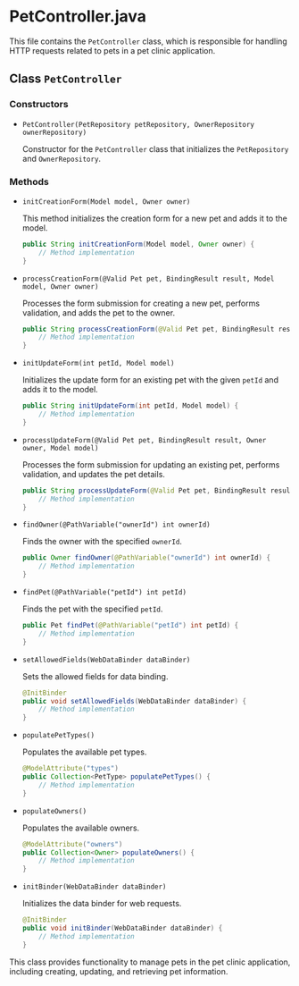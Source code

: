 # PetController.java

This file contains the `PetController` class, which is responsible for handling HTTP requests related to pets in a pet clinic application.

## Class `PetController`

### Constructors

- `PetController(PetRepository petRepository, OwnerRepository ownerRepository)`

    Constructor for the `PetController` class that initializes the `PetRepository` and `OwnerRepository`.

### Methods

- `initCreationForm(Model model, Owner owner)`

    This method initializes the creation form for a new pet and adds it to the model.

    ```java
    public String initCreationForm(Model model, Owner owner) {
        // Method implementation
    }
    ```

- `processCreationForm(@Valid Pet pet, BindingResult result, Model model, Owner owner)`

    Processes the form submission for creating a new pet, performs validation, and adds the pet to the owner.

    ```java
    public String processCreationForm(@Valid Pet pet, BindingResult result, Model model, Owner owner) {
        // Method implementation
    }
    ```

- `initUpdateForm(int petId, Model model)`

    Initializes the update form for an existing pet with the given `petId` and adds it to the model.

    ```java
    public String initUpdateForm(int petId, Model model) {
        // Method implementation
    }
    ```

- `processUpdateForm(@Valid Pet pet, BindingResult result, Owner owner, Model model)`

    Processes the form submission for updating an existing pet, performs validation, and updates the pet details.

    ```java
    public String processUpdateForm(@Valid Pet pet, BindingResult result, Owner owner, Model model) {
        // Method implementation
    }
    ```

- `findOwner(@PathVariable("ownerId") int ownerId)`

    Finds the owner with the specified `ownerId`.

    ```java
    public Owner findOwner(@PathVariable("ownerId") int ownerId) {
        // Method implementation
    }
    ```

- `findPet(@PathVariable("petId") int petId)`

    Finds the pet with the specified `petId`.

    ```java
    public Pet findPet(@PathVariable("petId") int petId) {
        // Method implementation
    }
    ```

- `setAllowedFields(WebDataBinder dataBinder)`

    Sets the allowed fields for data binding.

    ```java
    @InitBinder
    public void setAllowedFields(WebDataBinder dataBinder) {
        // Method implementation
    }
    ```

- `populatePetTypes()`

    Populates the available pet types.

    ```java
    @ModelAttribute("types")
    public Collection<PetType> populatePetTypes() {
        // Method implementation
    }
    ```

- `populateOwners()`

    Populates the available owners.

    ```java
    @ModelAttribute("owners")
    public Collection<Owner> populateOwners() {
        // Method implementation
    }
    ```

- `initBinder(WebDataBinder dataBinder)`

    Initializes the data binder for web requests.

    ```java
    @InitBinder
    public void initBinder(WebDataBinder dataBinder) {
        // Method implementation
    }
    ```

This class provides functionality to manage pets in the pet clinic application, including creating, updating, and retrieving pet information.